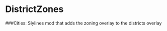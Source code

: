 DistrictZones
=============
###Cities: Slylines mod that adds the zoning overlay to the districts overlay
